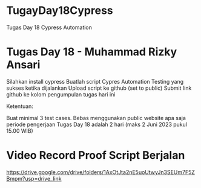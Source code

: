# TugayDay18Cypress
Tugas Day 18 Cypress Automation

Tugas Day 18 - Muhammad Rizky Ansari
===========================================

Silahkan install cypress
Buatlah script Cypres Automation Testing yang sukses ketika dijalankan
Upload script ke github (set to public)
Submit link github ke kolom pengumpulan tugas hari ini
 

Ketentuan:

Buat minimal 3 test cases. Bebas menggunakan public website apa saja
periode pengerjaan Tugas Day 18 adalah 2 hari (maks 2 Juni 2023 pukul 15.00 WIB)

Video Record Proof Script Berjalan
======================================================
https://drive.google.com/drive/folders/1AxOtJta2nE5uoUtwyJn3SEUm7F5ZBmpm?usp=drive_link
